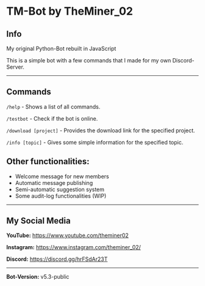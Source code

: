 # TM-Bot by TheMiner_02

## Info
My original Python-Bot rebuilt in JavaScript

This is a simple bot with a few commands that I made for my own Discord-Server.

---

## Commands

`/help`     - Shows a list of all commands.

`/testbot`  - Check if the bot is online.

`/download [project]` - Provides the download link for the specified project.

`/info [topic]` - Gives some simple information for the specified topic.

## Other functionalities:

- Welcome message for new members
- Automatic message publishing
- Semi-automatic suggestion system
- Some audit-log functionalities (WIP)

---

## My Social Media

**YouTube:**    https://www.youtube.com/theminer02

**Instagram:**  https://www.instagram.com/theminer_02/

**Discord:**    https://discord.gg/hrFSdAr23T

---

**Bot-Version:** v5.3-public
